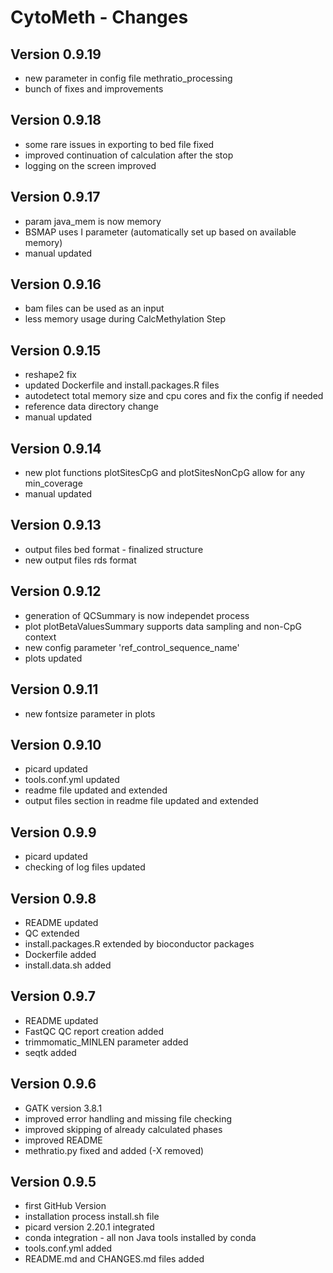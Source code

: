 CytoMeth - Changes
=============
## Version 0.9.19
* new parameter in config file methratio_processing
* bunch of fixes and improvements

## Version 0.9.18
* some rare issues in exporting to bed file fixed
* improved continuation of calculation after the stop
* logging on the screen improved

## Version 0.9.17
* param java_mem is now memory
* BSMAP uses I parameter (automatically set up based on available memory)
* manual updated

## Version 0.9.16
* bam files can be used as an input
* less memory usage during CalcMethylation Step

## Version 0.9.15
* reshape2 fix
* updated Dockerfile and install.packages.R files
* autodetect total memory size and cpu cores and fix the config if needed
* reference data directory change
* manual updated 

## Version 0.9.14
* new plot functions plotSitesCpG and plotSitesNonCpG allow for any min_coverage
* manual updated

## Version 0.9.13
* output files bed format - finalized structure
* new output files rds format

## Version 0.9.12
* generation of QCSummary is now independet process
* plot plotBetaValuesSummary supports data sampling and non-CpG context
* new config parameter 'ref_control_sequence_name'
* plots updated

## Version 0.9.11
* new fontsize parameter in plots

## Version 0.9.10
* picard updated
* tools.conf.yml updated
* readme file updated and extended
* output files section in readme file updated and extended

## Version 0.9.9
* picard updated
* checking of log files updated

## Version 0.9.8
* README updated
* QC extended
* install.packages.R extended by bioconductor packages
* Dockerfile added
* install.data.sh added

## Version 0.9.7
* README updated
* FastQC QC report creation added
* trimmomatic_MINLEN parameter added
* seqtk added

## Version 0.9.6
* GATK version 3.8.1
* improved error handling and missing file checking
* improved skipping of already calculated phases
* improved README
* methratio.py fixed and added (-X removed)

## Version 0.9.5
* first GitHub Version
* installation process install.sh file
* picard version 2.20.1 integrated
* conda integration - all non Java tools installed by conda
* tools.conf.yml added
* README.md and CHANGES.md files added
